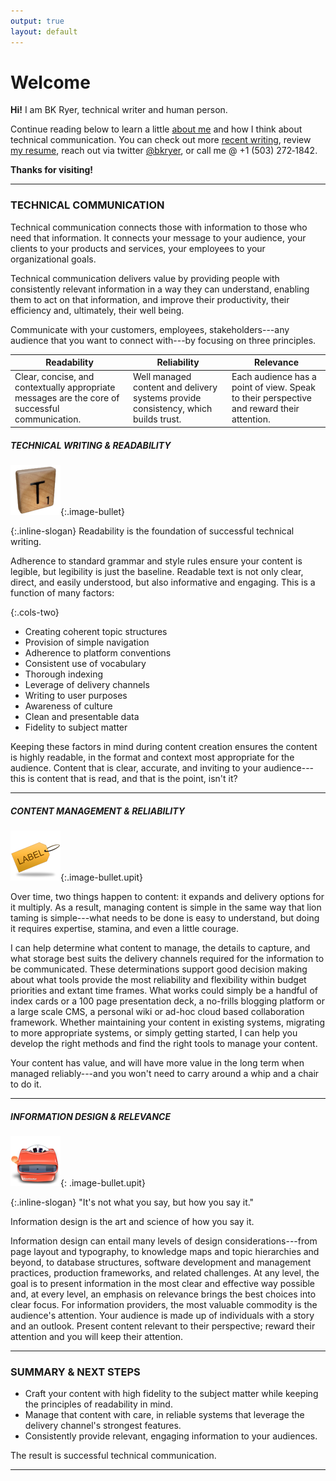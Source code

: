 ```yaml
---
output: true
layout: default
---
```


# Welcome

**Hi!** I am BK Ryer, technical writer and human person.

Continue reading below to learn a little [about me](pages/about.html) and how I think about technical communication. You can check out more [recent writing](blog.html), review [my resume](pages/resume/resume.html), reach out via twitter [@bkryer](https:/twitter.com/bkryer), or call me @ +1 (503) 272‑1842.

**Thanks for visiting!**

------------------------------------------------------------------------

### TECHNICAL COMMUNICATION

Technical communication connects those with information to those who need that information. It connects your message to your audience, your clients to your products and services, your employees to your organizational goals.

Technical communication delivers value by providing people with consistently relevant information in a way they can understand, enabling them to act on that information, and improve their productivity, their efficiency and, ultimately, their well being.

Communicate with your customers, employees, stakeholders---any audience that you want to connect with---by focusing on three principles.

| Readability                                                                                     | Reliability                                                                        | Relevance                                                                                 |
|-------------------------------------------------------------------------------------------------|------------------------------------------------------------------------------------|-------------------------------------------------------------------------------------------|
| Clear, concise, and contextually appropriate messages are the core of successful communication. | Well managed content and delivery systems provide consistency, which builds trust. | Each audience has a point of view. Speak to their perspective and reward their attention. |

##### TECHNICAL WRITING & READABILITY

![Letter Tile](assets/img/ib_scrabble_t.png "Letter Tile"){:.image-bullet}

{:.inline-slogan}
Readability is the foundation of successful technical writing.

Adherence to standard grammar and style rules ensure your content is legible, but legibility is just the baseline. Readable text is not only clear, direct, and easily understood, but also informative and engaging. This is a function of many factors:

{:.cols-two}
 - Creating coherent topic structures
 - Provision of simple navigation
 - Adherence to platform conventions
 - Consistent use of vocabulary
 - Thorough indexing
 - Leverage of delivery channels
 - Writing to user purposes
 - Awareness of culture
 - Clean and presentable data
 - Fidelity to subject matter

Keeping these factors in mind during content creation ensures the content is highly readable, in the format and context most appropriate for the audience. Content that is clear, accurate, and inviting to your audience---this is content that is read, and that is the point, isn't it?

------------------------------------------------------------------------

##### CONTENT MANAGEMENT & RELIABILITY

![Label Tag](assets/img/ib_label_tag.png "Label Tag"){:.image-bullet.upit}

Over time, two things happen to content: it expands and delivery options for it multiply. As a result, managing content is simple in the same way that lion taming is simple---what needs to be done is easy to understand, but doing it requires expertise, stamina, and even a little courage.

I can help determine what content to manage, the details to capture, and what storage best suits the delivery channels required for the information to be communicated. These determinations support good decision making about what tools provide the most reliability and flexibility within budget priorities and extant time frames. What works could simply be a handful of index cards or a 100 page presentation deck, a no-frills blogging platform or a large scale CMS, a personal wiki or ad-hoc cloud based collaboration framework. Whether maintaining your content in existing systems, migrating to more appropriate systems, or simply getting started, I can help you develop the right methods and find the right tools to manage your content.

Your content has value, and will have more value in the long term when managed reliably---and you won't need to carry around a whip and a chair to do it.

------------------------------------------------------------------------

##### INFORMATION DESIGN & RELEVANCE

![View Master](assets/img/ib_view_master.png "Label Tag"){: .image-bullet.upit}

 {:.inline-slogan}
 "It's not what you say, but how you say it."

Information design is the art and science of how you say it.

Information design can entail many levels of design considerations---from page layout and typography, to knowledge maps and topic hierarchies and beyond, to database structures, software development and management practices, production frameworks, and related challenges. At any level, the goal is to present information in the most clear and effective way possible and, at every level, an emphasis on relevance brings the best choices into clear focus. For information providers, the most valuable commodity is the audience's attention. Your audience is made up of individuals with a story and an outlook. Present content relevant to their perspective; reward their attention and you will keep their attention.

------------------------------------------------------------------------

### SUMMARY & NEXT STEPS

-   Craft your content with high fidelity to the subject matter while keeping the principles of readability in mind.
-   Manage that content with care, in reliable systems that leverage the delivery channel's strongest features.
-   Consistently provide relevant, engaging information to your audiences.

The result is successful technical communication.

------------------------------------------------------------------------
